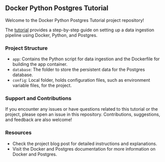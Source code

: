 ## Docker Python Postgres Tutorial

Welcome to the Docker Python Postgres Tutorial project repository!

The [tutorial](https://zhenev.github.io/2023-04-29-building-data-pipelines-with-docker/) provides a step-by-step guide on setting up a data ingestion pipeline using Docker, Python, and Postgres.

### Project Structure

- `app`: Contains the Python script for data ingestion and the Dockerfile for building the app container.
- `database`: The folder to store the persistent data for the Postgres database.
- `config`: Local folder, holds configuration files, such as environment variable files, for the project.

### Support and Contributions

If you encounter any issues or have questions related to this tutorial or the project, please open an issue
in this repository. Contributions, suggestions, and feedback are also welcome!

### Resources

- Check the project blog post for detailed instructions and explanations.
- Visit the Docker and Postgres documentation for more information on Docker and Postgres.

